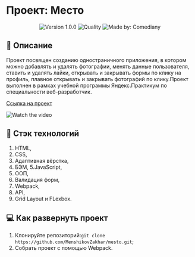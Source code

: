 # Проект: Место
<p align="center">
    <img alt="Version 1.0.0" src="https://img.shields.io/badge/version-1.0.0-blue" />
    <img alt="Quality" src="https://img.shields.io/badge/status-release-orange.svg" >
    <img alt="Made by: Comediany" src="https://img.shields.io/badge/made%20by-MenshikovZakhar-blue" />
</p>

## :memo: Описание

Проект посвящен созданию одностраничного приложения, в котором можно добавлять и удалять фотографии, 
менять данные пользователя, ставить и удалять лайки, открывать и закрывать формы по клику на профиль,
плавное открывать и закрывать фотографий по клику.Проект выполнен в рамках учебной программы 
Яндекс.Практикум по специальности веб-разработчик.

[Ссылка на проект](https://menshikovzakhar.github.io/mesto/)

![Watch the video](./preview.gif)

## :hammer: Стэк технологий
1. HTML,
2. CSS,
3. Адаптивная вёрстка,
4. БЭМ,
5.JavaScript,
6. ООП, 
7. Валидация форм,
8. Webpack,
9. API,
10. Grid Layout и FLexbox.

## 💻 Как развернуть проект

1. Клонируйте репозиторий:`git clone https://github.com/MenshikovZakhar/mesto.git`;
2. Собрать проект с помощью  Webpack. 

